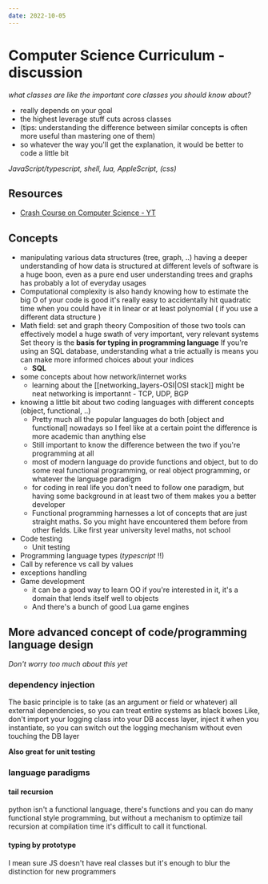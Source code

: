 ```yaml
---
date: 2022-10-05
---
```


# Computer Science Curriculum - discussion

_what classes are like the important core classes you should know about?_

- really depends on your goal
-  the highest leverage stuff cuts across classes
- (tips: understanding the difference between similar concepts is often more useful than mastering one of them)
- so whatever the way you'll get the explanation, it would be better to code a little bit

_JavaScript/typescript, shell, lua, AppleScript, (css)_


## Resources

- [Crash Course on Computer Science - YT](https://www.youtube.com/watch?v=tpIctyqH29Q&list=PL8dPuuaLjXtNlUrzyH5r6jN9ulIgZBpdo)

## Concepts

- manipulating various data structures (tree, graph, ..)
    having a deeper understanding of how data is structured at different levels of software is a huge boon, even as a pure end user
    understanding trees and graphs has probably a lot of everyday usages
- Computational complexity is also handy
    knowing how to estimate the big O of your code is good
    it's really easy to accidentally hit quadratic time when you could have it in linear or at least polynomial ( if you use a different data structure )
- Math field: set and graph theory
    Composition of those two tools can effectively model a huge swath of very important, very relevant systems
    Set theory is the **basis for typing in programming language**
    If you're using an SQL database, understanding what a trie actually is means you can make more informed choices about your indices
    - **SQL**
- some concepts about how network/internet works
  - learning about the [[networking_layers-OSI|OSI stack]] might be neat
      networking is importannt - TCP, UDP, BGP
- knowing a little bit about two coding languages with different concepts (object, functional, ..)
  - Pretty much all the popular languages do both [object and functional] nowadays so I feel like at a certain point the difference is more academic than anything else
  - Still important to know the difference between the two if you're programming at all
  - most of modern language do provide functions and object, but to do some real functional programming, or real object programming, or whatever the language paradigm
  - for coding in real life you don't need to follow one paradigm, but having some background in at least two of them makes you a better developer
  - Functional programming harnesses a lot of concepts that are just straight maths. So you might have encountered them before from other fields. Like first year university level maths, not school
- Code testing
  - Unit testing
- Programming language types (_typescript_ !!)
- Call by reference vs call by values
- exceptions handling
- Game development
  - it can be a good way to learn OO if you're interested in it, it's a domain that lends itself well to objects
  - And there's a bunch of good Lua game engines

## More advanced concept of code/programming language design

_Don't worry too much about this yet_

### dependency injection

The basic principle is to take (as an argument or field or whatever) all external dependencies, so you can treat entire systems as black boxes
Like, don't import your logging class into your DB access layer, inject it when you instantiate, so you can switch out the logging mechanism without even touching the DB layer

**Also great for unit testing**

### language paradigms

#### tail recursion

python isn't a functional language, there's functions and you can do many functional style programming, but without a mechanism to optimize tail recursion at compilation time it's difficult to call it functional.

#### typing by prototype

I mean sure JS doesn't have real classes but it's enough to blur the distinction for new programmers
